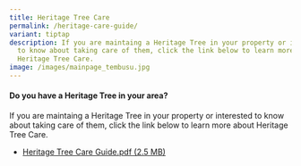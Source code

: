 ```yaml
---
title: Heritage Tree Care
permalink: /heritage-care-guide/
variant: tiptap
description: If you are maintaing a Heritage Tree in your property or interested
  to know about taking care of them, click the link below to learn more about
  Heritage Tree Care.
image: /images/mainpage_tembusu.jpg
---
```

<h4><strong>Do you have a  Heritage Tree in your area?</strong></h4>
<p>If you are maintaing a Heritage Tree in your property or interested to
know about taking care of them, click the link below to learn more about
Heritage Tree Care.</p>
<ul data-tight="true" class="tight">
<li>
<p><a href="/files/Explore Page/Heritage_Tree_care_guide_Ver_3.pdf" rel="noopener noreferrer nofollow" target="_blank">Heritage Tree Care Guide.pdf (2.5 MB)</a>
</p>
</li>
</ul>
<p></p>
